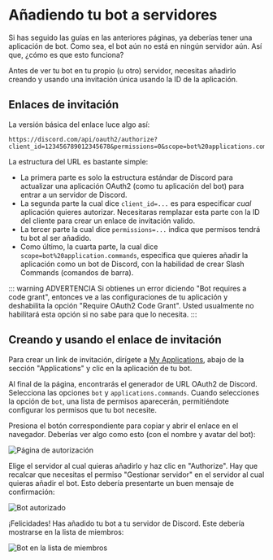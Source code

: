 # Añadiendo tu bot a servidores

Si has seguido las guías en las anteriores páginas, ya deberías tener una aplicación de bot. Como sea, el bot aún no está en ningún servidor aún. Así que, ¿cómo es que esto funciona?

Antes de ver tu bot en tu propio (u otro) servidor, necesitas añadirlo creando y usando una invitación única usando la ID de la aplicación.

## Enlaces de invitación

La versión básica del enlace luce algo así:

```
https://discord.com/api/oauth2/authorize?client_id=123456789012345678&permissions=0&scope=bot%20applications.commands
```

La estructura del URL es bastante simple:

* La primera parte es solo la estructura estándar de Discord para actualizar una aplicación OAuth2 (como tu aplicación del bot) para entrar a un servidor de Discord.
* La segunda parte la cual dice `client_id=...` es para especificar _cual_ aplicación quieres autorizar. Necesitaras remplazar esta parte con la ID del cliente para crear un enlace de invitación valido.
* La tercer parte la cual dice `permissions=...` indica que permisos tendrá tu bot al ser añadido.
* Como último, la cuarta parte, la cual dice `scope=bot%20application.commands`, especifica que quieres añadir la aplicación como un bot de Discord, con la habilidad de crear Slash Commands (comandos de barra).

::: warning ADVERTENCIA
Si obtienes un error diciendo "Bot requires a code grant", entonces ve a las configuraciones de tu aplicación y deshabilita la opción "Require OAuth2 Code Grant". Usted usualmente no habilitará esta opción si no sabe para que lo necesita.
:::

## Creando y usando el enlace de invitación

Para crear un link de invitación, dirígete a [My Applications](https://discord.com/developers/applications/me), abajo de la sección "Applications" y clic en la aplicación de tu bot.

Al final de la página, encontrarás el generador de URL OAuth2 de Discord. Selecciona las opciones `bot` y `applications.commands`. Cuando selecciones la opción de `bot`, una lista de permisos aparecerán, permitiéndote configurar los permisos que tu bot necesite.

Presiona el botón correspondiente para copiar y abrir el enlace en el navegador. Deberías ver algo como esto (con el nombre y avatar del bot):

![Página de autorización](./images/bot-auth-page.png)

Elige el servidor al cual quieras añadirlo y haz clic en "Authorize". Hay que recalcar que necesitas el permiso "Gestionar servidor" en el servidor al cual quieras añadir el bot. Esto debería presentarte un buen mensaje de confirmación:


![Bot autorizado](./images/bot-authorized.png)

¡Felicidades! Has añadido tu bot a tu servidor de Discord. Este debería mostrarse en la lista de miembros:

![Bot en la lista de miembros](./images/bot-in-memberlist.png)
